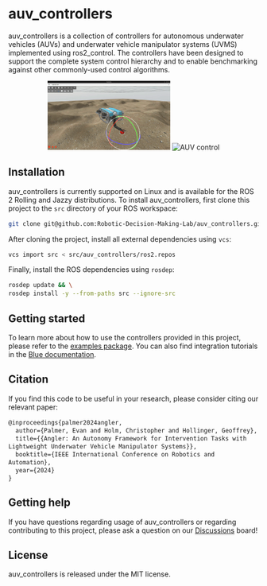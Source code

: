 # auv_controllers

auv_controllers is a collection of controllers for autonomous underwater
vehicles (AUVs) and underwater vehicle manipulator systems (UVMS) implemented
using ros2_control. The controllers have been designed to support the complete
system control hierarchy and to enable benchmarking against other commonly-used
control algorithms.

<p align="center">
  <img src="media/uvms.gif" alt="UVMS whole-body control" width="49%" />
  <img src="media/teleop.gif" alt="AUV control" width="49%" />
</p>

## Installation

auv_controllers is currently supported on Linux and is available for the ROS 2
Rolling and Jazzy distributions. To install auv_controllers, first clone this
project to the `src` directory of your ROS workspace:

```bash
git clone git@github.com:Robotic-Decision-Making-Lab/auv_controllers.git
```

After cloning the project, install all external dependencies using `vcs`:

```bash
vcs import src < src/auv_controllers/ros2.repos
```

Finally, install the ROS dependencies using `rosdep`:

```bash
rosdep update && \
rosdep install -y --from-paths src --ignore-src
```

## Getting started

To learn more about how to use the controllers provided in this project, please
refer to the [examples package](https://github.com/Robotic-Decision-Making-Lab/auv_controllers/tree/main/auv_control_demos).
You can also find integration tutorials in the [Blue documentation](https://robotic-decision-making-lab.github.io/blue).

## Citation

If you find this code to be useful in your research, please consider citing our
relevant paper:

```
@inproceedings{palmer2024angler,
  author={Palmer, Evan and Holm, Christopher and Hollinger, Geoffrey},
  title={{Angler: An Autonomy Framework for Intervention Tasks with Lightweight Underwater Vehicle Manipulator Systems}},
  booktitle={IEEE International Conference on Robotics and Automation},
  year={2024}
}
```

## Getting help

If you have questions regarding usage of auv_controllers or regarding
contributing to this project, please ask a question on our [Discussions](https://github.com/Robotic-Decision-Making-Lab/auv_controllers/discussions) board!

## License

auv_controllers is released under the MIT license.
